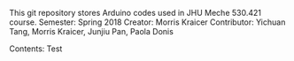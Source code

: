 This git repository stores Arduino codes used in JHU Meche 530.421 course. 
Semester: Spring 2018
Creator: Morris Kraicer
Contributor: Yichuan Tang, Morris Kraicer, Junjiu Pan, Paola Donis

Contents:
Test